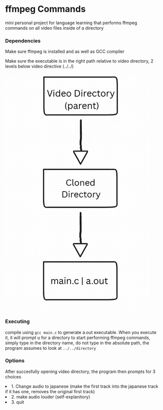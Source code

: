 
# ffmpeg Commands

mini personal project for language learning that performs ffmpeg commands on all video files inside of a directory

### Dependencies 
Make sure ffmpeg is installed and as well as GCC compiler

Make sure the executable is in the right path relative to video directory, 2 levels below video directive (../../)






![image of correct path for code relative to video directory](./images/hier.PNG)


### Executing
compile using `gcc main.c` to generate a.out executable.
When you execute it, it will prompt u for a directory to start performing ffmpeg commands, simply type in the directory name, do not type in the absolute path, the program assumes to look at `../../directory`

### Options
After succesfully opening video directory, the program then prompts for 3 choices
<li>1. Change audio to japanese (make the first track into the japanese track if it has one, removes the original first track)</li>
<li>2. make audio louder (self-explanitory)</li>
<li>3. quit</li>



